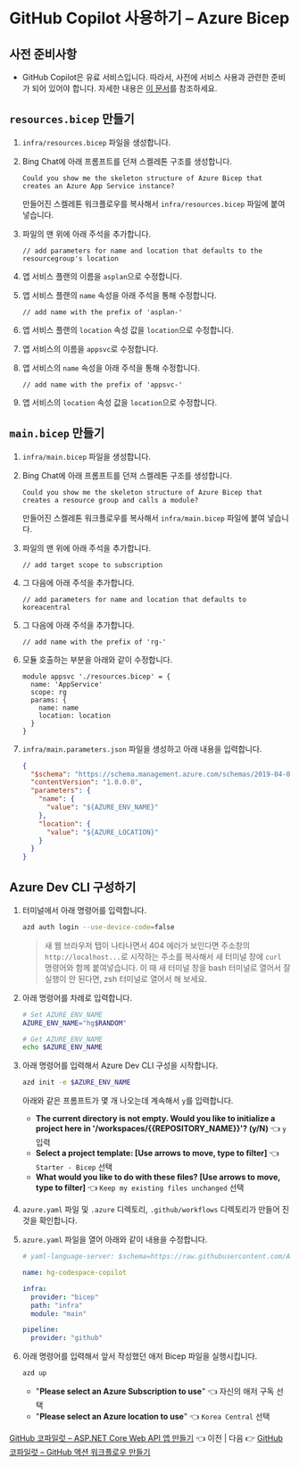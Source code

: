 # GitHub Copilot 사용하기 &ndash; Azure Bicep

## 사전 준비사항

- GitHub Copilot은 유료 서비스입니다. 따라서, 사전에 서비스 사용과 관련한 준비가 되어 있어야 합니다. 자세한 내용은 [이 문서](https://docs.github.com/ko/copilot/quickstart)를 참조하세요.


## `resources.bicep` 만들기

1. `infra/resources.bicep` 파일을 생성합니다.
1. Bing Chat에 아래 프롬프트를 던져 스켈레톤 구조를 생성합니다.

    ```text
    Could you show me the skeleton structure of Azure Bicep that creates an Azure App Service instance?
    ```

   만들어진 스켈레톤 워크플로우를 복사해서 `infra/resources.bicep` 파일에 붙여 넣습니다.

1. 파일의 맨 위에 아래 주석을 추가합니다.

    ```bicep
    // add parameters for name and location that defaults to the resourcegroup's location
    ```

1. 앱 서비스 플랜의 이름을 `asplan`으로 수정합니다.
1. 앱 서비스 플랜의 `name` 속성을 아래 주석을 통해 수정합니다.

    ```bicep
    // add name with the prefix of 'asplan-'
    ```

1. 앱 서비스 플랜의 `location` 속성 값을 `location`으로 수정합니다.

1. 앱 서비스의 이름을 `appsvc`로 수정합니다.
1. 앱 서비스의 `name` 속성을 아래 주석을 통해 수정합니다.

    ```bicep
    // add name with the prefix of 'appsvc-'
    ```

1. 앱 서비스의 `location` 속성 값을 `location`으로 수정합니다.


## `main.bicep` 만들기

1. `infra/main.bicep` 파일을 생성합니다.
1. Bing Chat에 아래 프롬프트를 던져 스켈레톤 구조를 생성합니다.

    ```text
    Could you show me the skeleton structure of Azure Bicep that creates a resource group and calls a module?
    ```

   만들어진 스켈레톤 워크플로우를 복사해서 `infra/main.bicep` 파일에 붙여 넣습니다.

1. 파일의 맨 위에 아래 주석을 추가합니다.

    ```bicep
    // add target scope to subscription
    ```

1. 그 다음에 아래 주석을 추가합니다.

    ```bicep
    // add parameters for name and location that defaults to koreacentral
    ```

1. 그 다음에 아래 주석을 추가합니다.

    ```bicep
    // add name with the prefix of 'rg-'
    ```

1. 모듈 호출하는 부분을 아래와 같이 수정합니다.

    ```bicep
    module appsvc './resources.bicep' = {
      name: 'AppService'
      scope: rg
      params: {
        name: name
        location: location
      }
    }
    ```

1. `infra/main.parameters.json` 파일을 생성하고 아래 내용을 입력합니다.

    ```json
    {
      "$schema": "https://schema.management.azure.com/schemas/2019-04-01/deploymentParameters.json#",
      "contentVersion": "1.0.0.0",
      "parameters": {
        "name": {
          "value": "${AZURE_ENV_NAME}"
        },
        "location": {
          "value": "${AZURE_LOCATION}"
        }
      }
    }
    ```


## Azure Dev CLI 구성하기

1. 터미널에서 아래 명령어를 입력합니다.

    ```bash
    azd auth login --use-device-code=false
    ```

   > 새 웹 브라우저 탭이 나타나면서 404 에러가 보인다면 주소창의 `http://localhost...`로 시작하는 주소를 복사해서 새 터미널 창에 `curl` 명령어와 함께 붙여넣습니다.
   > 이 때 새 터미널 창을 bash 터미널로 열어서 잘 실행이 안 된다면, zsh 터미널로 열어서 해 보세요.

1. 아래 명령어를 차례로 입력합니다.

    ```bash
    # Set AZURE_ENV_NAME
    AZURE_ENV_NAME="hg$RANDOM"

    # Get AZURE_ENV_NAME
    echo $AZURE_ENV_NAME
    ```

1. 아래 명령어를 입력해서 Azure Dev CLI 구성을 시작합니다.

    ```bash
    azd init -e $AZURE_ENV_NAME
    ```

   아래와 같은 프롬프트가 몇 개 나오는데 계속해서 `y`를 입력합니다.

   - **The current directory is not empty. Would you like to initialize a project here in '/workspaces/{{REPOSITORY_NAME}}'? (y/N)** 👈 `y` 입력
   - **Select a project template:  [Use arrows to move, type to filter]** 👈 `Starter - Bicep` 선택
   - **What would you like to do with these files?  [Use arrows to move, type to filter]** 👈 `Keep my existing files unchanged` 선택

1. `azure.yaml` 파일 및 `.azure` 디렉토리, `.github/workflows` 디렉토리가 만들어 진 것을 확인합니다.
1. `azure.yaml` 파일을 열어 아래와 같이 내용을 수정합니다.

    ```yml
    # yaml-language-server: $schema=https://raw.githubusercontent.com/Azure/azure-dev/main/schemas/v1.0/azure.yaml.json

    name: hg-codespace-copilot

    infra:
      provider: "bicep"
      path: "infra"
      module: "main"

    pipeline:
      provider: "github"
    ```

1. 아래 명령어를 입력해서 앞서 작성했던 애저 Bicep 파일을 실행시킵니다.

    ```bash
    azd up
    ```

   - "**Please select an Azure Subscription to use**" 👈 자신의 애저 구독 선택
   - "**Please select an Azure location to use**" 👈 `Korea Central` 선택

[GitHub 코파일럿 &ndash; ASP.NET Core Web API 앱 만들기](./02-copilot-dotnet.md) 👈 이전 | 다음 👉 [GitHub 코파일럿 &ndash; GitHub 액션 워크플로우 만들기](./04-copilot-gha.md)
